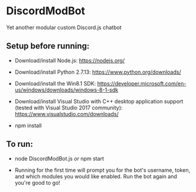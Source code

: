 # DiscordModBot
Yet another modular custom Discord.js chatbot

## Setup before running:

* Download/install Node.js: https://nodejs.org/

* Download/install Python 2.7.13: https://www.python.org/downloads/

* Download/install the Win8.1 SDK: https://developer.microsoft.com/en-us/windows/downloads/windows-8-1-sdk

* Download/install Visual Studio with C++ desktop application support (tested with Visual Studio 2017 community): https://www.visualstudio.com/downloads/

* npm install

## To run:

* node DiscordModBot.js *or* npm start

* Running for the first time will prompt you for the bot's username, token, and which modules you would like enabled. Run the bot again and you're good to go!
